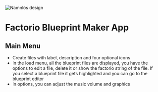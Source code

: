 ![Namnlös design](https://user-images.githubusercontent.com/86798194/235298223-7e389598-37b4-4652-94bd-2dba2ab90153.png)

# Factorio Blueprint Maker App

## Main Menu 
- Create files with label, description and four optional icons
- In the load menu, all the blueprint files are displayed, you have the options to edit a file, delete it or show the factorio string of the file. If you select a blueprint file it gets highlighted and you can go to the blueprint editor
- In options, you can adjust the music volume and graphics
